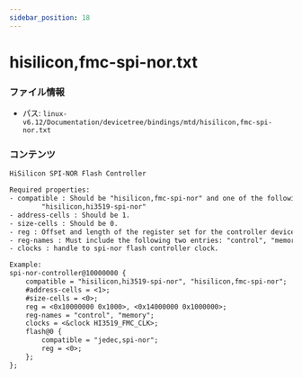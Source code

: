 ```yaml
---
sidebar_position: 18
---
```

# hisilicon,fmc-spi-nor.txt

### ファイル情報

- パス: `linux-v6.12/Documentation/devicetree/bindings/mtd/hisilicon,fmc-spi-nor.txt`

### コンテンツ

```txt
HiSilicon SPI-NOR Flash Controller

Required properties:
- compatible : Should be "hisilicon,fmc-spi-nor" and one of the following strings:
		"hisilicon,hi3519-spi-nor"
- address-cells : Should be 1.
- size-cells : Should be 0.
- reg : Offset and length of the register set for the controller device.
- reg-names : Must include the following two entries: "control", "memory".
- clocks : handle to spi-nor flash controller clock.

Example:
spi-nor-controller@10000000 {
	compatible = "hisilicon,hi3519-spi-nor", "hisilicon,fmc-spi-nor";
	#address-cells = <1>;
	#size-cells = <0>;
	reg = <0x10000000 0x1000>, <0x14000000 0x1000000>;
	reg-names = "control", "memory";
	clocks = <&clock HI3519_FMC_CLK>;
	flash@0 {
		compatible = "jedec,spi-nor";
		reg = <0>;
	};
};

```
